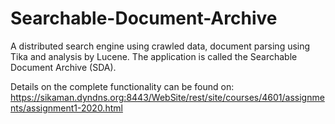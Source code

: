 # Searchable-Document-Archive
A distributed search engine using crawled data, document parsing using Tika and analysis by Lucene. The application is called the Searchable Document Archive (SDA).

Details on the complete functionality can be found on: https://sikaman.dyndns.org:8443/WebSite/rest/site/courses/4601/assignments/assignment1-2020.html
